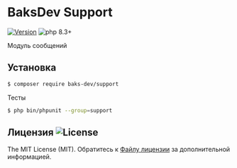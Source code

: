 # BaksDev Support

[![Version](https://img.shields.io/badge/version-7.1.24-blue)](https://github.com/baks-dev/support/releases)
![php 8.3+](https://img.shields.io/badge/php-min%208.3-red.svg)

Модуль сообщений

## Установка

``` bash
$ composer require baks-dev/support
```

Тесты

``` bash
$ php bin/phpunit --group=support
```

## Лицензия ![License](https://img.shields.io/badge/MIT-green)

The MIT License (MIT). Обратитесь к [Файлу лицензии](LICENSE.md) за дополнительной информацией.

